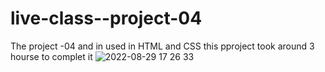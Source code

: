 # live-class--project-04
The project -04 and in used in HTML and CSS
this pproject took around 3 hourse to complet it
![2022-08-29 17 26 33](https://user-images.githubusercontent.com/112363100/187196990-d584d0b2-edb0-4b0c-b887-587d47d3e1b0.png)
